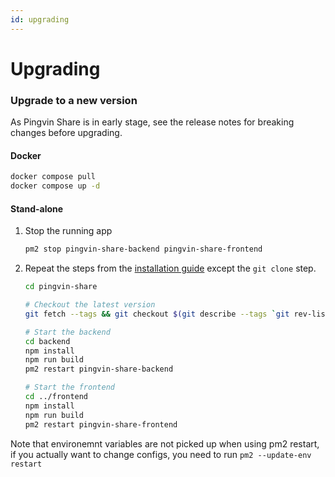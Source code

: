 ```yaml
---
id: upgrading
---
```


# Upgrading

### Upgrade to a new version

As Pingvin Share is in early stage, see the release notes for breaking changes before upgrading.

#### Docker

```bash
docker compose pull
docker compose up -d
```

#### Stand-alone

1. Stop the running app
   ```bash
   pm2 stop pingvin-share-backend pingvin-share-frontend
   ```
2. Repeat the steps from the [installation guide](#stand-alone-installation) except the `git clone` step.

   ```bash
   cd pingvin-share

   # Checkout the latest version
   git fetch --tags && git checkout $(git describe --tags `git rev-list --tags --max-count=1`)

   # Start the backend
   cd backend
   npm install
   npm run build
   pm2 restart pingvin-share-backend

   # Start the frontend
   cd ../frontend
   npm install
   npm run build
   pm2 restart pingvin-share-frontend
   ```
Note that environemnt variables are not picked up when using pm2 restart, if you actually want to change configs, you need to run ````pm2 --update-env restart````

